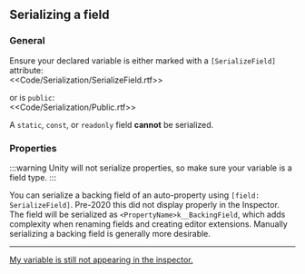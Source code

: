 ## Serializing a field

### General

Ensure your declared variable is either marked with a `[SerializeField]` attribute:  
<<Code/Serialization/SerializeField.rtf>>  

or is `public`:  
<<Code/Serialization/Public.rtf>>

A `static`, `const`, or `readonly` field **cannot** be serialized.

### Properties

:::warning
Unity will not serialize properties, so make sure your variable is a field type.
:::  

You can serialize a backing field of an auto-property using `[field: SerializeField]`. Pre-2020 this did not display properly in the Inspector.  
The field will be serialized as `<PropertyName>k__BackingField`, which adds complexity when renaming fields and creating editor extensions. Manually serializing a backing field is generally more desirable.

---  

[My variable is still not appearing in the inspector.](../Serialization%202/Serializing%20A%20Field%202.md)